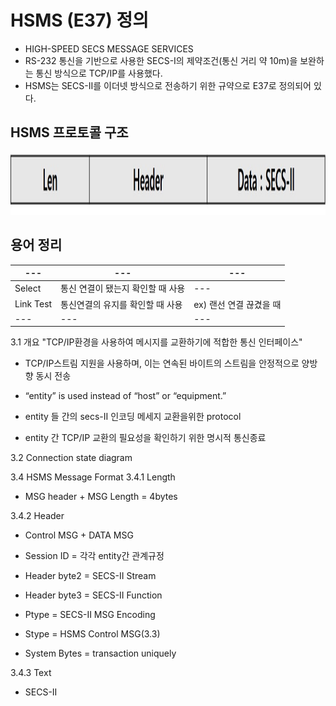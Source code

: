 # HSMS (E37) 정의
- HIGH-SPEED SECS MESSAGE SERVICES
- RS-232 통신을 기반으로 사용한 SECS-I의 제약조건(통신 거리 약 10m)을 보완하는 통신 방식으로 TCP/IP를 사용했다.
- HSMS는 SECS-II를 이더넷 방식으로 전송하기 위한 규약으로 E37로 정의되어 있다.

## HSMS 프로토콜 구조
<img src="https://github.com/junseongwoo/TIL/blob/main/Network/img/HSMS_Protocol_1.jpg"  width="600" height="100"/>

## 용어 정리
|---|---|---|
|---|---|---|
|Select|통신 연결이 됐는지 확인할 때 사용|---|
|Link Test|통신연결의 유지를 확인할 때 사용|ex) 랜선 연결 끊겼을 때|
|---|---|---|


3.1 개요 "TCP/IP환경을 사용하여 메시지를 교환하기에 적합한 통신 인터페이스"

 - TCP/IP스트림 지원을 사용하며, 이는 연속된 바이트의 스트림을 안정적으로 양방향 동시 전송

 - “entity” is used instead of “host” or “equipment.”

 - entity 들 간의 secs-II 인코딩 메세지 교환을위한 protocol

 - entity 간 TCP/IP 교환의 필요성을 확인하기 위한 명시적 통신종료

 

3.2 Connection state diagram

3.4 HSMS Message Format
3.4.1 Length             

- MSG header + MSG Length = 4bytes

 

3.4.2 Header

- Control MSG + DATA MSG

- Session ID = 각각 entity간 관계규정

- Header byte2 = SECS-II Stream

- Header byte3 = SECS-II Function

- Ptype = SECS-II MSG Encoding

- Stype = HSMS Control MSG(3.3)

- System Bytes = transaction uniquely

 

3.4.3 Text

- SECS-II